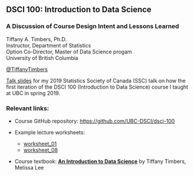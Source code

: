 ## DSCI 100: Introduction to Data Science 
### A Discussion of Course Design Intent and Lessons Learned
Tiffany A. Timbers, Ph.D. </br>
Instructor, Department of Statistics </br>
Option Co-Director, Master of Data Science progam </br>
University of British Columbia

[@TiffanyTimbers](https://twitter.com/TiffanyTimbers)

[Talk slides](https://github.com/ttimbers/dsci-100-ssc-2019/blob/master/DSCI%20100_%20Introduction%20to%20Data%20Science.pdf) for my 2019 Statistics Society of Canada (SSC) talk on how the first iteration of the DSCI 100 (Introduction to Data Science) course I taught at UBC in spring 2019.

### Relevant links:
- Course GitHub repository: https://github.com/UBC-DSCI/dsci-100

- Example lecture worksheets: 
  - [worksheet_01](https://cybera.syzygy.ca/jupyter/hub/user-redirect/git-pull?repo=https%3A%2F%2Fgithub.com%2FUBC-DSCI%2Fdsci-100&branch=master&urlpath=tree%2Fdsci-100%2Fmaterials%2Fworksheet_01%2Fworksheet_01.ipynb)
  - [worksheet_08](https://cybera.syzygy.ca/jupyter/hub/user-redirect/git-pull?repo=https%3A%2F%2Fgithub.com%2FUBC-DSCI%2Fdsci-100&branch=master&urlpath=tree%2Fdsci-100%2Fmaterials%2Fworksheet_08%2Fworksheet_08.ipynb)

- Course textbook: 
**[An Introduction to Data Science](https://ubc-dsci.github.io/introduction-to-datascience/)** by Tiffany Timbers, Melissa Lee 

